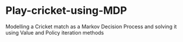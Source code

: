# Play-cricket-using-MDP
Modelling a Cricket match as a Markov Decision Process and solving it using Value and Policy iteration methods
